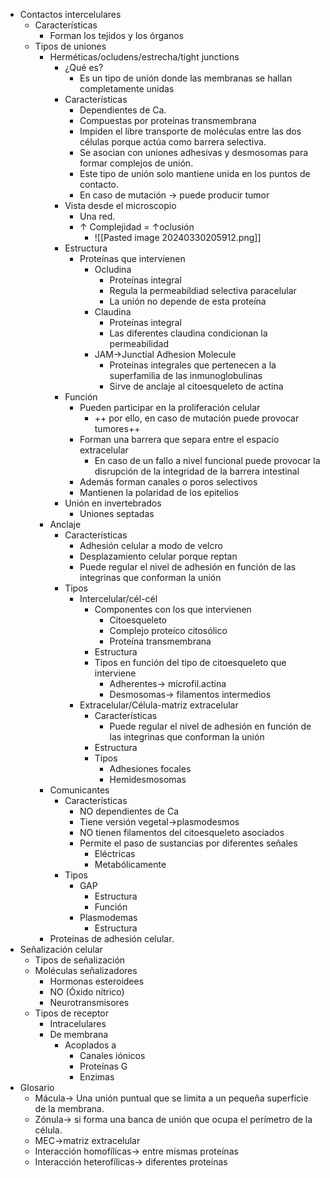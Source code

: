-  Contactos intercelulares
	- Características
		- Forman los tejidos y los órganos
	- Tipos de uniones
		- Herméticas/ocludens/estrecha/tight junctions
			- ¿Qué es?
				- Es un tipo de unión donde las membranas se hallan completamente unidas
			- Características
				- Dependientes de Ca.
				- Compuestas por proteínas transmembrana
				- Impiden el  libre transporte de moléculas entre las dos células porque actúa como barrera selectiva.
				- Se asocian con uniones adhesivas y desmosomas para formar complejos de unión.
				- Este tipo de unión solo mantiene unida en los puntos de contacto.
				- En caso de mutación → puede producir tumor
			- Vista desde el microscopio
				- Una red.
				- ↑ Complejidad = ↑oclusión
					- ![[Pasted image 20240330205912.png]]
			- Estructura
				- Proteínas que intervienen
					- Ocludina
						- Proteínas integral
						- Regula la permeabildiad selectiva paracelular
						- La unión no depende de esta proteína
					- Claudina
						- Proteínas integral
						- Las diferentes claudina condicionan la permeabilidad
					- JAM→Junctial Adhesion Molecule
						- Proteínas integrales que pertenecen a la superfamilia de  las inmunoglobulinas
						- Sirve de anclaje al citoesqueleto de actina
			- Función
				- Pueden participar en la proliferación celular
					- ++ por ello, en caso de mutación puede provocar tumores++ 
				- Forman una barrera que separa entre el espacio extracelular 
					- En caso de un fallo a nivel funcional puede provocar la disrupción de la integridad de la barrera intestinal
				- Además forman canales o poros selectivos
				- Mantienen la polaridad de los epitelios 
			- Unión en invertebrados
				- Uniones septadas
		- Anclaje
			- Características
				- Adhesión celular a modo de velcro
				- Desplazamiento celular porque reptan
				- Puede regular el nivel de adhesión en función de las integrinas que conforman la unión
			- Tipos 
				- Intercelular/cél-cél
					- Componentes con los que intervienen
						- Citoesqueleto
						- Complejo proteíco citosólico
						- Proteína transmembrana
					- Estructura
					- Tipos en función del tipo de citoesqueleto que interviene
						- Adherentes→ microfil.actina
						- Desmosomas→ filamentos intermedios
				- Extracelular/Célula-matriz extracelular
					- Características
						-  Puede regular el nivel de adhesión en función de las integrinas que conforman la unión
					- Estructura
					- Tipos
						- Adhesiones focales
						- Hemidesmosomas
		- Comunicantes
			- Características
				- NO dependientes de Ca
				- Tiene versión vegetal→plasmodesmos
				- NO tienen filamentos del citoesqueleto asociados
				- Permite el paso de sustancias por diferentes señales
					- Eléctricas
					- Metabólicamente
			- Tipos
				- GAP
					- Estructura
					- Función
				- Plasmodemas
					- Estructura
		- Proteínas de adhesión celular.
- Señalización celular
	- Tipos de señalización
	- Moléculas señalizadores
		- Hormonas esteroidees
		- NO (Óxido nítrico)
		- Neurotransmisores
	- Tipos de receptor
		- Intracelulares
		- De membrana
			- Acoplados a
				- Canales iónicos
				- Proteínas G
				- Enzimas
- Glosario
	- Mácula→ Una unión puntual que se limita a un pequeña superficie de la membrana.
	- Zónula→ si forma una banca de unión que ocupa el perímetro de la célula.
	- MEC→matriz extracelular
	- Interacción homofílicas→ entre mismas proteínas
	- Interacción heterofílicas→ diferentes proteínas